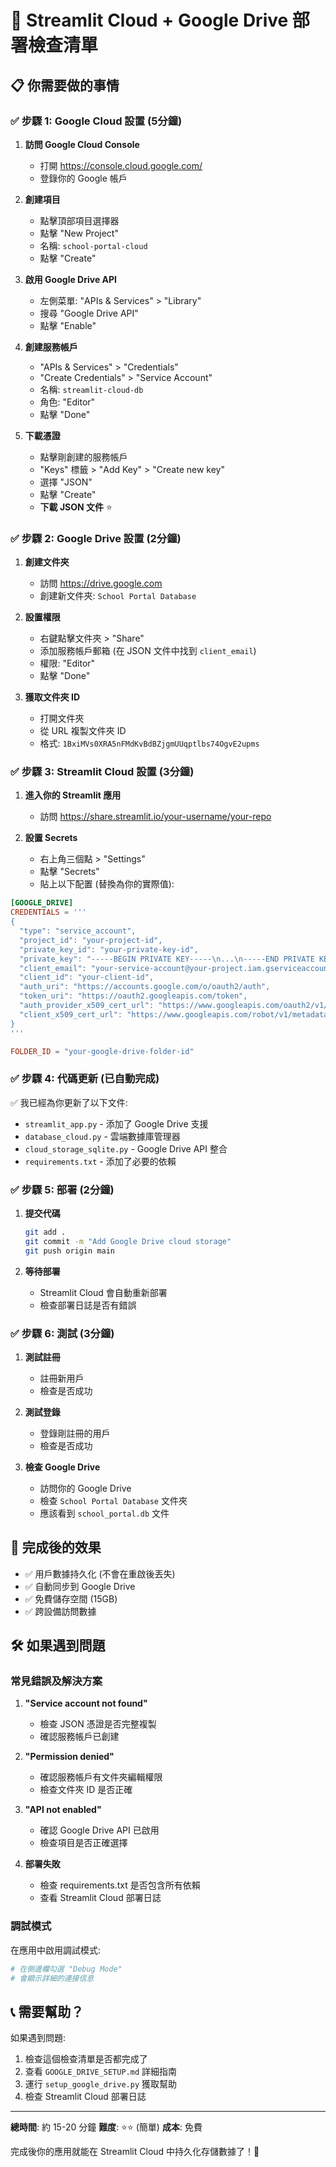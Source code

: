 # 🚀 Streamlit Cloud + Google Drive 部署檢查清單

## 📋 你需要做的事情

### ✅ 步驟 1: Google Cloud 設置 (5分鐘)

1. **訪問 Google Cloud Console**
   - 打開 https://console.cloud.google.com/
   - 登錄你的 Google 帳戶

2. **創建項目**
   - 點擊頂部項目選擇器
   - 點擊 "New Project"
   - 名稱: `school-portal-cloud`
   - 點擊 "Create"

3. **啟用 Google Drive API**
   - 左側菜單: "APIs & Services" > "Library"
   - 搜尋 "Google Drive API"
   - 點擊 "Enable"

4. **創建服務帳戶**
   - "APIs & Services" > "Credentials"
   - "Create Credentials" > "Service Account"
   - 名稱: `streamlit-cloud-db`
   - 角色: "Editor"
   - 點擊 "Done"

5. **下載憑證**
   - 點擊剛創建的服務帳戶
   - "Keys" 標籤 > "Add Key" > "Create new key"
   - 選擇 "JSON"
   - 點擊 "Create"
   - **下載 JSON 文件** ⭐

### ✅ 步驟 2: Google Drive 設置 (2分鐘)

1. **創建文件夾**
   - 訪問 https://drive.google.com
   - 創建新文件夾: `School Portal Database`

2. **設置權限**
   - 右鍵點擊文件夾 > "Share"
   - 添加服務帳戶郵箱 (在 JSON 文件中找到 `client_email`)
   - 權限: "Editor"
   - 點擊 "Done"

3. **獲取文件夾 ID**
   - 打開文件夾
   - 從 URL 複製文件夾 ID
   - 格式: `1BxiMVs0XRA5nFMdKvBdBZjgmUUqptlbs74OgvE2upms`

### ✅ 步驟 3: Streamlit Cloud 設置 (3分鐘)

1. **進入你的 Streamlit 應用**
   - 訪問 https://share.streamlit.io/your-username/your-repo

2. **設置 Secrets**
   - 右上角三個點 > "Settings"
   - 點擊 "Secrets"
   - 貼上以下配置 (替換為你的實際值):

```toml
[GOOGLE_DRIVE]
CREDENTIALS = '''
{
  "type": "service_account",
  "project_id": "your-project-id",
  "private_key_id": "your-private-key-id",
  "private_key": "-----BEGIN PRIVATE KEY-----\n...\n-----END PRIVATE KEY-----\n",
  "client_email": "your-service-account@your-project.iam.gserviceaccount.com",
  "client_id": "your-client-id",
  "auth_uri": "https://accounts.google.com/o/oauth2/auth",
  "token_uri": "https://oauth2.googleapis.com/token",
  "auth_provider_x509_cert_url": "https://www.googleapis.com/oauth2/v1/certs",
  "client_x509_cert_url": "https://www.googleapis.com/robot/v1/metadata/x509/your-service-account%40your-project.iam.gserviceaccount.com"
}
'''

FOLDER_ID = "your-google-drive-folder-id"
```

### ✅ 步驟 4: 代碼更新 (已自動完成)

✅ 我已經為你更新了以下文件:
- `streamlit_app.py` - 添加了 Google Drive 支援
- `database_cloud.py` - 雲端數據庫管理器
- `cloud_storage_sqlite.py` - Google Drive API 整合
- `requirements.txt` - 添加了必要的依賴

### ✅ 步驟 5: 部署 (2分鐘)

1. **提交代碼**
   ```bash
   git add .
   git commit -m "Add Google Drive cloud storage"
   git push origin main
   ```

2. **等待部署**
   - Streamlit Cloud 會自動重新部署
   - 檢查部署日誌是否有錯誤

### ✅ 步驟 6: 測試 (3分鐘)

1. **測試註冊**
   - 註冊新用戶
   - 檢查是否成功

2. **測試登錄**
   - 登錄剛註冊的用戶
   - 檢查是否成功

3. **檢查 Google Drive**
   - 訪問你的 Google Drive
   - 檢查 `School Portal Database` 文件夾
   - 應該看到 `school_portal.db` 文件

## 🎯 完成後的效果

- ✅ 用戶數據持久化 (不會在重啟後丟失)
- ✅ 自動同步到 Google Drive
- ✅ 免費儲存空間 (15GB)
- ✅ 跨設備訪問數據

## 🛠️ 如果遇到問題

### 常見錯誤及解決方案

1. **"Service account not found"**
   - 檢查 JSON 憑證是否完整複製
   - 確認服務帳戶已創建

2. **"Permission denied"**
   - 確認服務帳戶有文件夾編輯權限
   - 檢查文件夾 ID 是否正確

3. **"API not enabled"**
   - 確認 Google Drive API 已啟用
   - 檢查項目是否正確選擇

4. **部署失敗**
   - 檢查 requirements.txt 是否包含所有依賴
   - 查看 Streamlit Cloud 部署日誌

### 調試模式

在應用中啟用調試模式:
```python
# 在側邊欄勾選 "Debug Mode"
# 會顯示詳細的連接信息
```

## 📞 需要幫助？

如果遇到問題:

1. 檢查這個檢查清單是否都完成了
2. 查看 `GOOGLE_DRIVE_SETUP.md` 詳細指南
3. 運行 `setup_google_drive.py` 獲取幫助
4. 檢查 Streamlit Cloud 部署日誌

---

**總時間**: 約 15-20 分鐘
**難度**: ⭐⭐ (簡單)
**成本**: 免費

完成後你的應用就能在 Streamlit Cloud 中持久化存儲數據了！🎉 